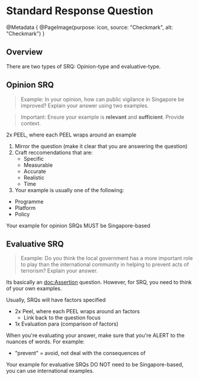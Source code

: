 # Standard Response Question

@Metadata {
    @PageImage(purpose: icon, source: "Checkmark", alt: "Checkmark")
}

## Overview

There are two types of SRQ: Opinion-type and evaluative-type.

## Opinion SRQ

> Example: In your opinion, how can public vigilance in Singapore be improved? Explain your answer using two examples.

> Important: Ensure your example is **relevant** and **sufficient**. Provide context.

2x PEEL, where each PEEL wraps around an example

1. Mirror the question (make it clear that you are answering the question)
2. Craft reccomendations that are:
    - Specific
    - Measurable
    - Accurate
    - Realistic
    - Time
3. Your example is usually one of the following:
- Programme
- Platform
- Policy

Your example for opinion SRQs MUST be Singapore-based

## Evaluative SRQ

> Example: Do you think the local government has a more important role to play than the international community in 
helping to prevent acts of terrorism? Explain your answer.

Its basically an <doc:Assertion> question. However, for SRQ, you need to think of your own examples.

Usually, SRQs will have factors specified

- 2x Peel, where each PEEL wraps around an factors
    - Link back to the question focus
- 1x Evaluation para (comparison of factors)

When you're evaluating your answer, make sure that you're ALERT to the nuances of words. For example:
- "prevent" = avoid, not deal with the consequences of

Your example for evaluative SRQs DO NOT need to be Singapore-based, you can use international examples.

